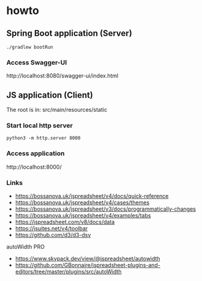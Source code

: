 # howto


## Spring Boot application (Server)

```
./gradlew bootRun
```

### Access Swagger-UI
http://localhost:8080/swagger-ui/index.html

## JS application (Client)

The root is in:
src/main/resources/static

### Start local http server
```
python3 -m http.server 8000
```

### Access application
http://localhost:8000/

### Links
- https://bossanova.uk/jspreadsheet/v4/docs/quick-reference
- https://bossanova.uk/jspreadsheet/v4/cases/themes
- https://bossanova.uk/jspreadsheet/v3/docs/programmatically-changes
- https://bossanova.uk/jspreadsheet/v4/examples/tabs
- https://jspreadsheet.com/v8/docs/data
- https://jsuites.net/v4/toolbar
- https://github.com/d3/d3-dsv

autoWidth PRO
- https://www.skypack.dev/view/@jspreadsheet/autowidth
- https://github.com/GBonnaire/jspreadsheet-plugins-and-editors/tree/master/plugins/src/autoWidth

